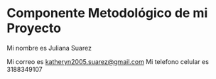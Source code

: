 # Componente Metodológico de mi Proyecto
Mi nombre es Juliana Suarez

Mi correo es katheryn2005.suarez@gmail.com
Mi telefono celular es 3188349107
